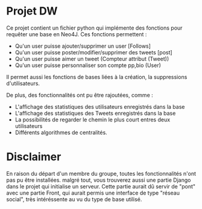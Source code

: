 # Projet DW

Ce projet contient un fichier python qui implémente des fonctions pour requêter une base en Neo4J. Ces fonctions permettent : 

- Qu'un user puisse ajouter/supprimer un user [Follows]
- Qu'un user puisse poster/modifier/supprimer des tweets [post]
- Qu'un user puisse aimer un tweet (Compteur attribut (Tweet))
- Qu'un user puisse personnaliser son compte pp,bio (User)

Il permet aussi les fonctions de bases liées à la création, la suppressions d'utilisateurs.

De plus, des fonctionnalités ont pu être rajoutées, comme : 

- L'affichage des statistiques des utilisateurs enregistrés dans la base
- L'affichage des statistiques des Tweets enregistrés dans la base
- La possibilités de regarder le chemin le plus court entres deux utilisateurs
- Différents algorithmes de centralités.
  

# Disclaimer

En raison du départ d'un membre du groupe, toutes les fonctionnalités n'ont pas pu être installées. malgré tout, vous trouverez aussi une partie Django dans le projet qui initialise un serveur.
Cette partie aurait dû servir de "pont" avec une partie Front, qui aurait permis une interface de type "réseau social", très intéréssente au vu du type de base utilisé.
